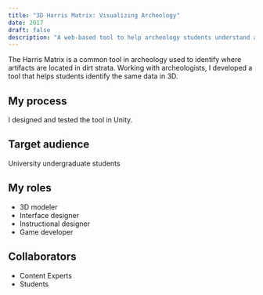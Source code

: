```yaml
---
title: "3D Harris Matrix: Visualizing Archeology"
date: 2017
draft: false
description: "A web-based tool to help archeology students understand artifacts in dirt strata"
---
```


The Harris Matrix is a common tool in archeology used to identify where artifacts are located in dirt strata. Working with archeologists, I developed a tool that helps students identify the same data in 3D.

## My process

I designed and tested the tool in Unity.  

## Target audience

University undergraduate students

## My roles

* 3D modeler
* Interface designer
* Instructional designer
* Game developer

## Collaborators

* Content Experts
* Students
